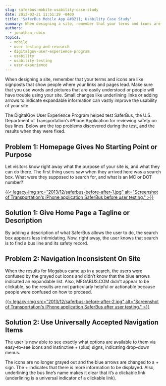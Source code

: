 ```yaml
---
slug: saferbus-mobile-usability-case-study
date: 2013-03-21 11:51:29 -0400
title: 'SaferBus Mobile App &#8211; Usability Case Study'
summary: When designing a site, remember that your terms and icons are like signposts that show people where your links and pages lead. Make sure that you use words and pictures that are easily understood or people will have trouble using your site. Small changes like underlining links or adding arrows to indicate expandable information can
authors:
  - jonathan-rubin
topics:
  - mobile
  - user-testing-and-research
  - digitalgov-user-experience-program
  - usability
  - usability-testing
  - user-experience
---
```


When designing a site, remember that your terms and icons are like signposts that show people where your links and pages lead. Make sure that you use words and pictures that are easily understood or people will have trouble using your site. Small changes like underlining links or adding arrows to indicate expandable information can vastly improve the usability of your site.

The DigitalGov User Experience Program helped test SaferBus, the U.S. Department of Transportation’s iPhone Application for reviewing safety on bus lines. Below are the top problems discovered during the test, and the results when they were fixed.

## Problem 1: Homepage Gives No Starting Point or Purpose

Let visitors know right away what the purpose of your site is, and what they can do there. The first thing users saw when they arrived here was a search box. What were they supposed to search for, and what is an MC or DOT number?

[{{< legacy-img src="2013/12/saferbus-before-after-1.jpg" alt="Screenshot of Transportation's iPhone application SaferBus before user testing." >}}](https://s3.amazonaws.com/digitalgov/_legacy-img/2013/12/saferbus-before-after-1.jpg)

## Solution 1: Give Home Page a Tagline or Description

By adding a description of what SaferBus allows the user to do, the search box appears less intimidating. Now, right away, the user knows that search is to find a bus line and its safety record.

## Problem 2: Navigation Inconsistent On Site

When the results for Megabus came up in a search, the users were confused by the grayed out icons and didn’t know that the blue arrows indicated an expandable list. Also, MEGABUS.COM didn&#8217;t appear to be clickable, so the results are not particularly helpful or actionable because people were confused on how to proceed.

[{{< legacy-img src="2013/12/saferbus-before-after-2.jpg" alt="Screenshot of Transportation's iPhone application SaferBus after user testing." >}}](https://s3.amazonaws.com/digitalgov/_legacy-img/2013/12/saferbus-before-after-2.jpg)

## Solution 2: Use Universally Accepted Navigation Items

The user is now able to see exactly what options are available to them via easy–to–see icons and instinctive + (plus) signs, indicating drop–down menus.

The icons are no longer grayed out and the blue arrows are changed to a + sign. The + indicates that there is more information to be displayed. Also, underlining the bus line&#8217;s name makes it clear that it&#8217;s a clickable link (underlining is a universal indicator of a clickable link).

 